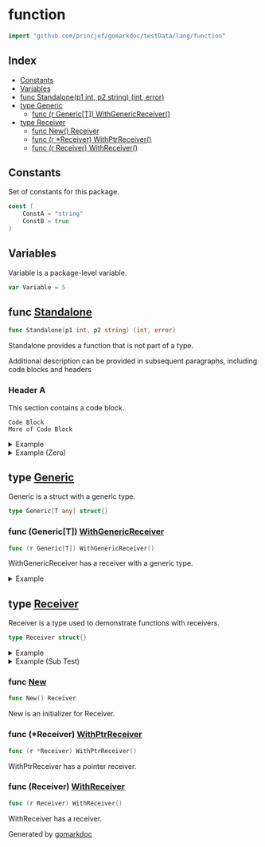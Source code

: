 <!-- Code generated by gomarkdoc. DO NOT EDIT -->

# function

```go
import "github.com/princjef/gomarkdoc/testData/lang/function"
```

## Index

- [Constants](<#constants>)
- [Variables](<#variables>)
- [func Standalone(p1 int, p2 string) (int, error)](<#Standalone>)
- [type Generic](<#Generic>)
  - [func (r Generic[T]) WithGenericReceiver()](<#Generic[T].WithGenericReceiver>)
- [type Receiver](<#Receiver>)
  - [func New() Receiver](<#New>)
  - [func (r *Receiver) WithPtrReceiver()](<#Receiver.WithPtrReceiver>)
  - [func (r Receiver) WithReceiver()](<#Receiver.WithReceiver>)


## Constants

<a name="ConstA"></a>Set of constants for this package.

```go
const (
    ConstA = "string"
    ConstB = true
)
```

## Variables

<a name="Variable"></a>Variable is a package\-level variable.

```go
var Variable = 5
```

<a name="Standalone"></a>
## func [Standalone](<https://github.com/princjef/gomarkdoc/blob/master/testData/lang/function/func.go#L14>)

```go
func Standalone(p1 int, p2 string) (int, error)
```

Standalone provides a function that is not part of a type.

Additional description can be provided in subsequent paragraphs, including code blocks and headers

### Header A

This section contains a code block.

```
Code Block
More of Code Block
```

<details><summary>Example</summary>
<p>



```go
package main

import (
	"fmt"

	"github.com/princjef/gomarkdoc/testData/lang/function"
)

func main() {
	res, _ := function.Standalone(2, "abc")
	fmt.Println(res)
}
```

#### Output

```
2
```

</p>
</details>

<details><summary>Example (Zero)</summary>
<p>



```go
package main

import (
	"fmt"

	"github.com/princjef/gomarkdoc/testData/lang/function"
)

func main() {
	res, _ := function.Standalone(0, "def")
	fmt.Println(res)
}
```

#### Output

```
0
```

</p>
</details>

<a name="Generic"></a>
## type [Generic](<https://github.com/princjef/gomarkdoc/blob/master/testData/lang/function/func.go#L33>)

Generic is a struct with a generic type.

```go
type Generic[T any] struct{}
```

<a name="Generic[T].WithGenericReceiver"></a>
### func \(Generic\[T\]\) [WithGenericReceiver](<https://github.com/princjef/gomarkdoc/blob/master/testData/lang/function/func.go#L36>)

```go
func (r Generic[T]) WithGenericReceiver()
```

WithGenericReceiver has a receiver with a generic type.

<details><summary>Example</summary>
<p>



```go
package main

import (
	"github.com/princjef/gomarkdoc/testData/lang/function"
)

func main() {
	r := function.Generic[int]{}
	r.WithGenericReceiver()
}
```

</p>
</details>

<a name="Receiver"></a>
## type [Receiver](<https://github.com/princjef/gomarkdoc/blob/master/testData/lang/function/func.go#L19>)

Receiver is a type used to demonstrate functions with receivers.

```go
type Receiver struct{}
```

<details><summary>Example</summary>
<p>



```go
package main

import (
	"fmt"

	"github.com/princjef/gomarkdoc/testData/lang/function"
)

func main() {
	r := &function.Receiver{}
	fmt.Println(r)
}
```

</p>
</details>

<details><summary>Example (Sub Test)</summary>
<p>



```go
package main

import (
	"github.com/princjef/gomarkdoc/testData/lang/function"
)

func main() {
	var r function.Receiver
	r.WithReceiver()
}
```

</p>
</details>

<a name="New"></a>
### func [New](<https://github.com/princjef/gomarkdoc/blob/master/testData/lang/function/func.go#L22>)

```go
func New() Receiver
```

New is an initializer for Receiver.

<a name="Receiver.WithPtrReceiver"></a>
### func \(\*Receiver\) [WithPtrReceiver](<https://github.com/princjef/gomarkdoc/blob/master/testData/lang/function/func.go#L30>)

```go
func (r *Receiver) WithPtrReceiver()
```

WithPtrReceiver has a pointer receiver.

<a name="Receiver.WithReceiver"></a>
### func \(Receiver\) [WithReceiver](<https://github.com/princjef/gomarkdoc/blob/master/testData/lang/function/func.go#L27>)

```go
func (r Receiver) WithReceiver()
```

WithReceiver has a receiver.

Generated by [gomarkdoc](<https://github.com/princjef/gomarkdoc>)
